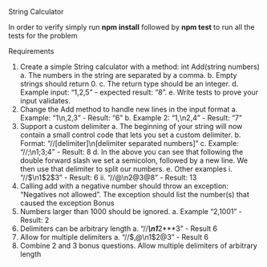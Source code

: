 String Calculator

In order to verify simply run **npm install** followed by **npm test** to run all the tests for the problem

Requirements

  1. Create a simple String calculator with a method: int Add(string numbers)
    a. The numbers in the string are separated by a comma.
    b. Empty strings should return 0.
    c. The return type should be an integer.
    d. Example input: “1,2,5” - expected result: “8”.
    e. Write tests to prove your input validates.
  2. Change the Add method to handle new lines in the input format
    a. Example: “1\n,2,3” - Result: “6”
    b. Example 2: “1,\n2,4” - Result: “7”
  3. Support a custom delimiter
    a. The beginning of your string will now contain a small control code that lets you
    set a custom delimiter.
    b. Format: “//[delimiter]\n[delimiter separated numbers]”
    c. Example: “//;\n1;3;4” - Result: 8
    d. In the above you can see that following the double forward slash we set a
    semicolon, followed by a new line. We then use that delimiter to split our
    numbers.
    e. Other examples
    i. “//$\n1$2$3” - Result: 6
    ii. “//@\n2@3@8” - Result: 13
  4. Calling add with a negative number should throw an exception: “Negatives not allowed”.
  The exception should list the number(s) that caused the exception
Bonus
  1. Numbers larger than 1000 should be ignored.
    a. Example “2,1001” - Result: 2
  2. Delimiters can be arbitrary length
    a. “//***\n1***2***3” - Result 6
  3. Allow for multiple delimiters
    a. “//$,@\n1$2@3” - Result 6
  4. Combine 2 and 3 bonus questions. Allow multiple delimiters of arbitrary length

